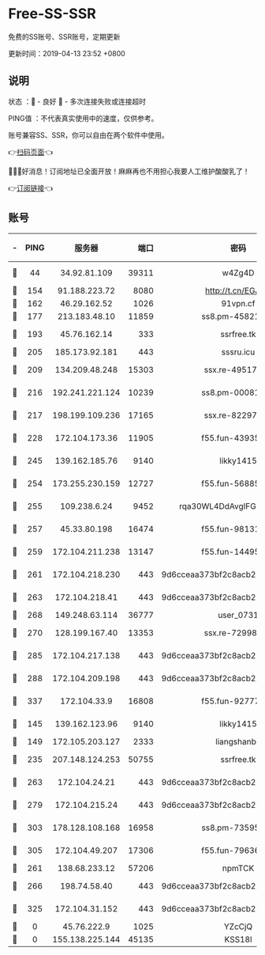# Free-SS-SSR

免费的SS账号、SSR账号，定期更新

更新时间：2019-04-13 23:52 +0800

## 说明

状态     ：🙂 - 良好 🙁 - 多次连接失败或连接超时

PING值   ：不代表真实使用中的速度，仅供参考。

账号兼容SS、SSR，你可以自由在两个软件中使用。

👉[扫码页面](https://liesauer.github.io/Free-SS-SSR/)👈

🎉🎉🎉好消息！订阅地址已全面开放！麻麻再也不用担心我要人工维护酸酸乳了！

👉[订阅链接](https://www.liesauer.net/yogurt/subscribe?ACCESS_TOKEN=DAYxR3mMaZAsaqUb)👈

## 账号

|-|PING|服务器|端口|密码|加密方式|区域|
|:----:|:----:|:-----:|-----:|:----:|:----:|:----:|
|🙂|44|34.92.81.109|39311|w4Zg4D|chacha20-ietf|US|
|🙂|154|91.188.223.72|8080|http://t.cn/EGJIyrl|rc4-md5|RU|
|🙂|162|46.29.162.52|1026|91vpn.cf|rc4-md5|RU|
|🙂|177|213.183.48.10|11859|ss8.pm-45821557|rc4-md5|RU|
|🙂|193|45.76.162.14|333|ssrfree.tk|aes-256-cfb|SG|
|🙂|205|185.173.92.181|443|sssru.icu|rc4-md5|RU|
|🙂|209|134.209.48.248|15303|ssx.re-49517818|aes-256-cfb|US|
|🙂|216|192.241.221.124|10239|ss8.pm-00081236|aes-256-cfb|US|
|🙂|217|198.199.109.236|17165|ssx.re-82297982|aes-256-cfb|US|
|🙂|228|172.104.173.36|11905|f55.fun-43935884|aes-256-cfb|SG|
|🙂|245|139.162.185.76|9140|likky1415|aes-256-cfb|DE|
|🙂|254|173.255.230.159|12727|f55.fun-56885144|aes-256-cfb|US|
|🙂|255|109.238.6.24|9452|rqa30WL4DdAvgIFG6Fs3znzTa|aes-256-cfb|FR|
|🙂|257|45.33.80.198|16474|f55.fun-98131400|aes-256-cfb|US|
|🙂|259|172.104.211.238|13147|f55.fun-14495508|aes-256-cfb|US|
|🙂|261|172.104.218.230|443|9d6cceaa373bf2c8acb22e60b6a58be6|aes-256-cfb|US|
|🙂|263|172.104.218.41|443|9d6cceaa373bf2c8acb22e60b6a58be6|aes-256-cfb|US|
|🙂|268|149.248.63.114|36777|user_0731|chacha20|CA|
|🙂|270|128.199.167.40|13353|ssx.re-72998552|aes-256-cfb|SG|
|🙂|285|172.104.217.138|443|9d6cceaa373bf2c8acb22e60b6a58be6|aes-256-cfb|US|
|🙂|288|172.104.209.198|443|9d6cceaa373bf2c8acb22e60b6a58be6|aes-256-cfb|US|
|🙂|337|172.104.33.9|16808|f55.fun-92777414|aes-256-cfb|SG|
|🙂|145|139.162.123.96|9140|likky1415|aes-256-cfb|JP|
|🙂|149|172.105.203.127|2333|liangshanbo|chacha20|JP|
|🙂|235|207.148.124.253|50755|ssrfree.tk|aes-256-cfb|SG|
|🙂|263|172.104.24.21|443|9d6cceaa373bf2c8acb22e60b6a58be6|aes-256-cfb|US|
|🙂|279|172.104.215.24|443|9d6cceaa373bf2c8acb22e60b6a58be6|aes-256-cfb|US|
|🙂|303|178.128.108.168|16958|ss8.pm-73595978|aes-256-cfb|SG|
|🙂|305|172.104.49.207|17306|f55.fun-79636698|aes-256-cfb|SG|
|🙁|261|138.68.233.12|57206|npmTCK|rc4-md5|US|
|🙁|266|198.74.58.40|443|9d6cceaa373bf2c8acb22e60b6a58be6|aes-256-cfb|US|
|🙁|325|172.104.31.152|443|9d6cceaa373bf2c8acb22e60b6a58be6|aes-256-cfb|US|
|🙁|0|45.76.222.9|1025|YZcCjQ|rc4-md5|JP|
|🙁|0|155.138.225.144|45135|KSS18l|rc4-md5|US|
